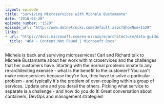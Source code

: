 ```yaml
---
layout: episode
title: "Surviving Microservices with Michele Bustamante"
date: "2018-03-20"
episode_number: "1529"
episode_url: "http://www.dotnetrocks.com/default.aspx?ShowNum=1529"
links:
- url: "https://docs.microsoft.com/en-us/azure/architecture/data-guide/ Azure Data Architecture Guide"
  title: "404 - Content Not Found | Microsoft Docs"
---
```


Michele is back and surviving microservices! Carl and Richard talk to Michele Bustamante about her work with microservices and the challenges that her customers have. Starting with the normal problems innate to any re-architecting exercise - what is the benefit to the customer? You can't make microservices because they're fun, they have to solve a particular problem - and typically it's the problem of over-coupling within a group of services. Update one and you derail the others. Picking what service to separate is a challenge - and how do you do it! Great conversation about containers, DevOps and management strategies!
